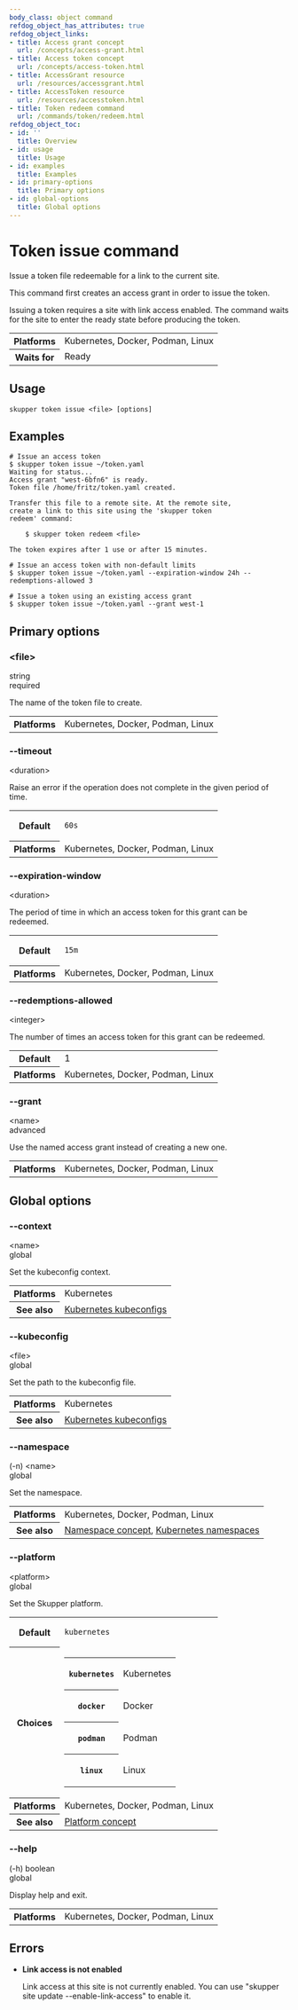 ```yaml
---
body_class: object command
refdog_object_has_attributes: true
refdog_object_links:
- title: Access grant concept
  url: /concepts/access-grant.html
- title: Access token concept
  url: /concepts/access-token.html
- title: AccessGrant resource
  url: /resources/accessgrant.html
- title: AccessToken resource
  url: /resources/accesstoken.html
- title: Token redeem command
  url: /commands/token/redeem.html
refdog_object_toc:
- id: ''
  title: Overview
- id: usage
  title: Usage
- id: examples
  title: Examples
- id: primary-options
  title: Primary options
- id: global-options
  title: Global options
---
```


# Token issue command

<section>

Issue a token file redeemable for a link to the current site.

This command first creates an access grant in order to issue
the token.

Issuing a token requires a site with link access enabled.
The command waits for the site to enter the ready state
before producing the token.

<table class="fields"><tr><th>Platforms</th><td>Kubernetes, Docker, Podman, Linux</td><tr><th>Waits for</th><td>Ready</td></table>

</section>

<section>

## Usage

~~~ shell
skupper token issue <file> [options]
~~~

</section>

<section>

## Examples

~~~ console
# Issue an access token
$ skupper token issue ~/token.yaml
Waiting for status...
Access grant "west-6bfn6" is ready.
Token file /home/fritz/token.yaml created.

Transfer this file to a remote site. At the remote site,
create a link to this site using the 'skupper token
redeem' command:

    $ skupper token redeem <file>

The token expires after 1 use or after 15 minutes.

# Issue an access token with non-default limits
$ skupper token issue ~/token.yaml --expiration-window 24h --redemptions-allowed 3

# Issue a token using an existing access grant
$ skupper token issue ~/token.yaml --grant west-1
~~~

</section>

<section class="attributes">

## Primary options

<div class="attribute">
<div class="attribute-heading">
<h3 id="option-file">&lt;file&gt;</h3>
<div class="attribute-type-info">string</div>
<div class="attribute-flags">required</div>
</div>
<div class="attribute-body">

The name of the token file to create.

<table class="fields"><tr><th>Platforms</th><td>Kubernetes, Docker, Podman, Linux</td></table>

</div>
</div>

<div class="attribute collapsed">
<div class="attribute-heading">
<h3 id="option-timeout">--timeout</h3>
<div class="attribute-type-info">&lt;duration&gt;</div>
</div>
<div class="attribute-body">

Raise an error if the operation does not complete in the given
period of time.

<table class="fields"><tr><th>Default</th><td><p><code>60s</code></p>
</td><tr><th>Platforms</th><td>Kubernetes, Docker, Podman, Linux</td></table>

</div>
</div>

<div class="attribute collapsed">
<div class="attribute-heading">
<h3 id="option-expiration-window">--expiration-window</h3>
<div class="attribute-type-info">&lt;duration&gt;</div>
</div>
<div class="attribute-body">

The period of time in which an access token for this
grant can be redeemed.

<table class="fields"><tr><th>Default</th><td><p><code>15m</code></p>
</td><tr><th>Platforms</th><td>Kubernetes, Docker, Podman, Linux</td></table>

</div>
</div>

<div class="attribute collapsed">
<div class="attribute-heading">
<h3 id="option-redemptions-allowed">--redemptions-allowed</h3>
<div class="attribute-type-info">&lt;integer&gt;</div>
</div>
<div class="attribute-body">

The number of times an access token for this grant can
be redeemed.

<table class="fields"><tr><th>Default</th><td>1</td><tr><th>Platforms</th><td>Kubernetes, Docker, Podman, Linux</td></table>

</div>
</div>

<div class="attribute collapsed">
<div class="attribute-heading">
<h3 id="option-grant">--grant</h3>
<div class="attribute-type-info">&lt;name&gt;</div>
<div class="attribute-flags">advanced</div>
</div>
<div class="attribute-body">

Use the named access grant instead of creating a new
one.

<table class="fields"><tr><th>Platforms</th><td>Kubernetes, Docker, Podman, Linux</td></table>

</div>
</div>

</section>

<section class="attributes">

## Global options

<div class="attribute collapsed">
<div class="attribute-heading">
<h3 id="option-context">--context</h3>
<div class="attribute-type-info">&lt;name&gt;</div>
<div class="attribute-flags">global</div>
</div>
<div class="attribute-body">

Set the kubeconfig context.

<table class="fields"><tr><th>Platforms</th><td>Kubernetes</td><tr><th>See also</th><td><a href="https://kubernetes.io/docs/concepts/configuration/organize-cluster-access-kubeconfig/">Kubernetes kubeconfigs</a></td></table>

</div>
</div>

<div class="attribute collapsed">
<div class="attribute-heading">
<h3 id="option-kubeconfig">--kubeconfig</h3>
<div class="attribute-type-info">&lt;file&gt;</div>
<div class="attribute-flags">global</div>
</div>
<div class="attribute-body">

Set the path to the kubeconfig file.

<table class="fields"><tr><th>Platforms</th><td>Kubernetes</td><tr><th>See also</th><td><a href="https://kubernetes.io/docs/concepts/configuration/organize-cluster-access-kubeconfig/">Kubernetes kubeconfigs</a></td></table>

</div>
</div>

<div class="attribute collapsed">
<div class="attribute-heading">
<h3 id="option-namespace">--namespace</h3>
<div class="attribute-type-info">(-n) &lt;name&gt;</div>
<div class="attribute-flags">global</div>
</div>
<div class="attribute-body">

Set the namespace.

<table class="fields"><tr><th>Platforms</th><td>Kubernetes, Docker, Podman, Linux</td><tr><th>See also</th><td><a href="/concepts/namespace.html">Namespace concept</a>, <a href="https://kubernetes.io/docs/concepts/overview/working-with-objects/namespaces/">Kubernetes namespaces</a></td></table>

</div>
</div>

<div class="attribute collapsed">
<div class="attribute-heading">
<h3 id="option-platform">--platform</h3>
<div class="attribute-type-info">&lt;platform&gt;</div>
<div class="attribute-flags">global</div>
</div>
<div class="attribute-body">

Set the Skupper platform.

<table class="fields"><tr><th>Default</th><td><p><code>kubernetes</code></p>
</td><tr><th>Choices</th><td><table class="choices"><tr><th><code>kubernetes</code></th><td><p>Kubernetes</p>
</td></tr><tr><th><code>docker</code></th><td><p>Docker</p>
</td></tr><tr><th><code>podman</code></th><td><p>Podman</p>
</td></tr><tr><th><code>linux</code></th><td><p>Linux</p>
</td></tr></table></td><tr><th>Platforms</th><td>Kubernetes, Docker, Podman, Linux</td><tr><th>See also</th><td><a href="/concepts/platform.html">Platform concept</a></td></table>

</div>
</div>

<div class="attribute collapsed">
<div class="attribute-heading">
<h3 id="option-help">--help</h3>
<div class="attribute-type-info">(-h) boolean</div>
<div class="attribute-flags">global</div>
</div>
<div class="attribute-body">

Display help and exit.

<table class="fields"><tr><th>Platforms</th><td>Kubernetes, Docker, Podman, Linux</td></table>

</div>
</div>

</section>

<section>

## Errors

- **Link access is not enabled**

  Link access at this site is not currently enabled.  You
  can use "skupper site update --enable-link-access" to
  enable it.

</section>
